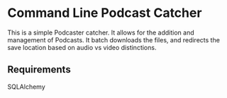 # Command Line Podcast Catcher

This is a simple Podcaster catcher. It allows for the addition and management of Podcasts. It batch downloads the files, and redirects the save location based on audio vs video distinctions. 


## Requirements
SQLAlchemy